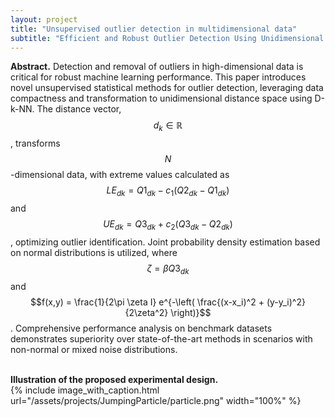 ```yaml
---
layout: project
title: "Unsupervised outlier detection in multidimensional data"	
subtitle: "Efficient and Robust Outlier Detection Using Unidimensional Distance Space and Joint Probability Density Estimation"
---
```

<script src="https://cdn.mathjax.org/mathjax/latest/MathJax.js?config=TeX-AMS-MML_HTMLorMML" type="text/javascript"></script>

**Abstract.**
Detection and removal of outliers in high-dimensional data is critical for robust machine learning performance. This paper introduces novel unsupervised statistical methods for outlier detection, leveraging data compactness and transformation to unidimensional distance space using D-k-NN. The distance vector, $$d_k \in \mathbb{R}$$, transforms $$N$$-dimensional data, with extreme values calculated as $$LE_{dk} = Q1_{dk} - c_1(Q2_{dk} - Q1_{dk})$$ and $$UE_{dk} = Q3_{dk} + c_2(Q3_{dk} - Q2_{dk})$$, optimizing outlier identification. Joint probability density estimation based on normal distributions is utilized, where $$\zeta = \beta Q3_{dk}$$ and $$f(x,y) = \frac{1}{2\pi \zeta I} e^{-\left( \frac{(x-x_i)^2 + (y-y_i)^2}{2\zeta^2} \right)}$$. Comprehensive performance analysis on benchmark datasets demonstrates superiority over state-of-the-art methods in scenarios with non-normal or mixed noise distributions.
<br/> &nbsp;&nbsp;&nbsp;&nbsp;
<!-- In this work, we propose a new experimental design for testing whether SUTVA holds, without making any assumptions on how treatment effects may spill over between the treatment and the control group.
To achieve this, we simultaneously run both a completely randomized and a cluster-based randomized experiment, and then we compare the difference of the resulting estimates. We present a statistical test for measuring the significance of this difference and offer theoretical bounds on the Type I error rate.
<br/> &nbsp;&nbsp;&nbsp;&nbsp;
We provide practical guidelines for implementing our methodology on large-scale experimentation platforms.
Importantly, the proposed methodology can be applied to settings in which a network is not necessarily observed but, if available, can be used in the analysis.
Finally, we deploy this design to LinkedIn's experimentation platform and apply it to two online experiments, highlighting the presence of network effects and bias in standard A/B testing approaches in a real-world setting. -->

<!-- This work is part of a two-paper series.
In the <a href="https://arxiv.org/abs/1704.01190" target="_blank">first paper</a> we introduce the methodology and main theoretical results and
in the <a href="{{ '/assets/publications/2017_detecting_network_effects/paper.pdf' | prepend: site.baseurl }}" target="_blank">second paper</a> we present implementation guidelines for using the methodology on large-scale experimentation platforms. -->

**Illustration of the proposed experimental design.** <br/>
{%
	include image_with_caption.html
	url="/assets/projects/JumpingParticle/particle.png"
	width="100%"
%}
